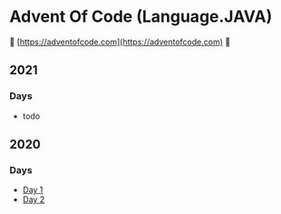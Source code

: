 # Advent Of Code (Language.JAVA)
:christmas_tree: [https://adventofcode.com](https://adventofcode.com) :christmas_tree: 

## 2021
### Days
- todo

## 2020
### Days
- [Day 1](https://github.com/alexandrajulius/java-katas/blob/main/src/main/java/aoc/year2020/Day1.java)
- [Day 2](https://github.com/alexandrajulius/java-katas/blob/main/src/main/java/aoc/year2020/Day2.java)
